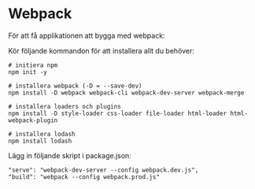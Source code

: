 # Webpack

För att få applikationen att bygga med webpack:

Kör följande kommandon för att installera allt du behöver:

```
# initiera npm
npm init -y

# installera webpack (-D = --save-dev)
npm install -D webpack webpack-cli webpack-dev-server webpack-merge

# installera loaders och plugins
npm install -D style-loader css-loader file-loader html-loader html-webpack-plugin

# installera lodash
npm install lodash
```

Lägg in följande skript i package.json:

```
"serve": "webpack-dev-server --config webpack.dev.js",
"build": "webpack --config webpack.prod.js"
```
